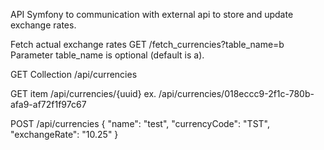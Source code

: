 API Symfony to communication with external api to store and update exchange rates.

Fetch actual exchange rates
GET /fetch_currencies?table_name=b
Parameter table_name is optional (default is a). 


GET Collection 
/api/currencies


GET item
/api/currencies/{uuid}
ex. /api/currencies/018eccc9-2f1c-780b-afa9-af72f1f97c67


POST
/api/currencies
{
	"name": "test",
	"currencyCode": "TST",
	"exchangeRate": "10.25"
}
